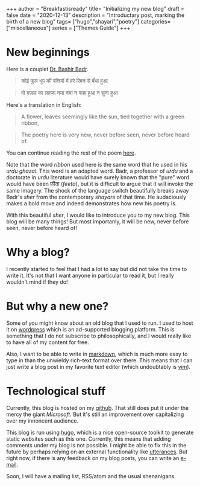 +++
author = "Breakfastisready"
title= "Initializing my new blog"
draft = false
date = "2020-12-13"
description = "Introductary post, marking the birth of a new blog"
tags= ["hugo","shayari","poetry"]
categories= ["miscellaneous"]
series = ["Themes Guide"]
+++

# New beginnings 

Here is a couplet [Dr. Bashir Badr](https://en.wikipedia.org/wiki/Bashir_Badr).

>	कोई फूल धूप की पत्तियों में हरे रिबन से बँधा हुआ 

>	वो ग़ज़ल का लहजा नया नया न कहा हुआ न सुना हुआ 

Here's a translation in English:

>	A flower, leaves seemingly like the sun, tied together with a green ribbon,

>	The poetry here is very new, never before seen, never before heard of.

You can continue reading the rest of the poem [here](https://rekhta.org/ghazals/koii-phuul-dhuup-kii-pattiyon-men-hare-ribbon-se-bandhaa-huaa-bashir-badr-ghazals?lang=Hi).

Note that the word _ribbon_ used here is the same word that he used in his _urdu ghazal_. This word is an adapted word. Badr, a professor of _urdu_ and a doctorate in _urdu_ literature would have surely known that the "pure" word would have been फ़ीता  (_feeta_), but it is difficult to argue that it will invoke the same imagery. The shock of the language switch beautifully breaks away Badr's _sher_ from the contemporary _shayars_ of that time. He audaciously makes a bold move and indeed demonstrates how new his poetry is.

With this beautiful _sher_, I would like to introduce you to my new blog. This blog will be many things! But most importanly, it will be new, never before seen, never before heard of!


# Why a blog?

I recently started to feel that I had a lot to say but did not take the time to write it. It's not that I want anyone in particular to read it, but I really wouldn't mind if they do!

# But why a new one?

Some of you might know about an old blog that I used to run. I used to host it on [wordpress](http://wordpress.com) which is an ad-supported blogging platform. This is something that I do not subscribe to philosophically, and I would really like to have all of my content for free.

Also, I want to be able to write in [markdown](https://en.wikipedia.org/wiki/Markdown), which is much more easy to type in than the unwieldy rich-text format over there. This means that I can just write a blog post in my favorite text editor (which undoubtably is [vim](https://en.wikipedia.org/wiki/Vim_(text_editor))).


# Technological stuff

Currently, this blog is hosted on my [github](https://github.com/Breakfastisready). That still does put it under the mercy the giant _Microsoft_. But it's still an improvement over capitalizing over my innoncent audience.

This blog is run using [hugo](https://gohugo.io/), which is a nice open-source toolkit to generate static websites such as this one. Currently, this means that adding comments under my blog is not possible. I might be able to fix this in the future by perhaps relying on an external functionality like [utterances](https://utteranc.es/). But right now, if there is any feedback on my blog posts, you can write an [e-mail](mailto:secretcatparty@tutanota.com).

Soon, I will have a mailing list, RSS/atom and the usual shenanigans.



